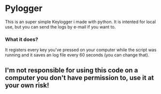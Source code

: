 # Pylogger
This is an super simple Keylogger i made with python. It is intented for local use, but
you can send the logs by e-mail if you want to.

### What it does?

It registers every key you've pressed on your computer while the script was running and 
it saves an log file every 60 seconds (you can change that).

## I'm not responsible for using this code on a computer you don't have permission to, use it at your own risk!
